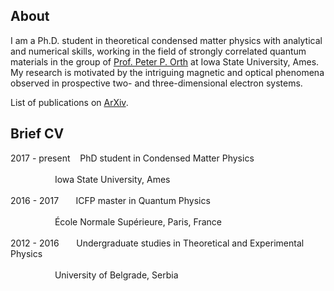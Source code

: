 ## About

I am a Ph.D. student in theoretical condensed matter physics with analytical and numerical skills, working in the field of strongly correlated quantum materials in the group of <a href="https://faculty.sites.iastate.edu/porth/">Prof. Peter P. Orth</a> at Iowa State University, Ames. My research is motivated by the intriguing magnetic and optical phenomena observed in prospective two- and three-dimensional electron systems.

List of publications on <a href="https://arxiv.org/search/cond-mat?searchtype=author&query=Nedi%C4%87%2C+A+M">ArXiv</a>. 

## Brief CV

2017 - present&nbsp;&nbsp;&nbsp;&nbsp;PhD student in Condensed Matter Physics <br/><br/>
&nbsp;&nbsp;&nbsp;&nbsp;&nbsp;&nbsp;&nbsp;&nbsp;&nbsp;&nbsp;&nbsp;&nbsp;&nbsp;&nbsp;&nbsp;&nbsp;&nbsp;&nbsp;Iowa State University, Ames <br/><br/>
2016 - 2017&nbsp;&nbsp;&nbsp;&nbsp;&nbsp;&nbsp;&nbsp;ICFP master in Quantum Physics<br/><br/>
&nbsp;&nbsp;&nbsp;&nbsp;&nbsp;&nbsp;&nbsp;&nbsp;&nbsp;&nbsp;&nbsp;&nbsp;&nbsp;&nbsp;&nbsp;&nbsp;&nbsp;&nbsp;École Normale Supérieure, Paris, France <br/><br/>
2012 - 2016&nbsp;&nbsp;&nbsp;&nbsp;&nbsp;&nbsp;&nbsp;Undergraduate studies in Theoretical and Experimental Physics<br/><br/>
&nbsp;&nbsp;&nbsp;&nbsp;&nbsp;&nbsp;&nbsp;&nbsp;&nbsp;&nbsp;&nbsp;&nbsp;&nbsp;&nbsp;&nbsp;&nbsp;&nbsp;&nbsp;University of Belgrade, Serbia